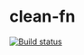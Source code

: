 # clean-fn

[![Build status](https://ci.appveyor.com/api/projects/status/9fw985g6jj5f5eco?svg=true)](https://ci.appveyor.com/project/Liaksej/clean-fn)
